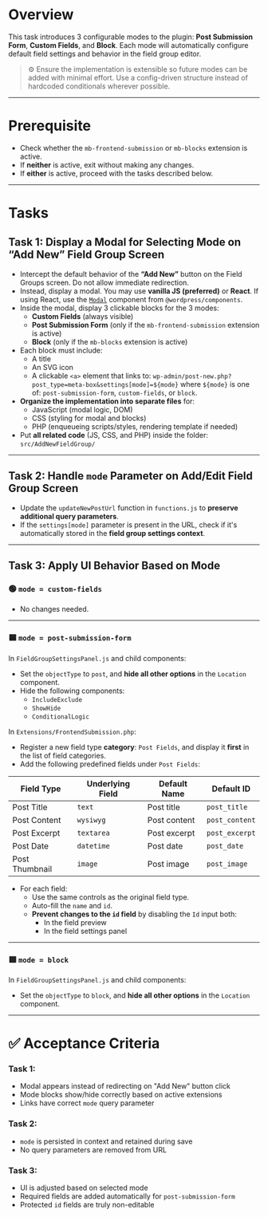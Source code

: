 # Overview

This task introduces 3 configurable modes to the plugin: **Post Submission Form**, **Custom Fields**, and **Block**. Each mode will automatically configure default field settings and behavior in the field group editor.

> ⚙️ Ensure the implementation is extensible so future modes can be added with minimal effort. Use a config-driven structure instead of hardcoded conditionals wherever possible.

---

# Prerequisite

- Check whether the `mb-frontend-submission` or `mb-blocks` extension is active.
- If **neither** is active, exit without making any changes.
- If **either** is active, proceed with the tasks described below.

---

# Tasks

## Task 1: Display a Modal for Selecting Mode on “Add New” Field Group Screen

- Intercept the default behavior of the **“Add New”** button on the Field Groups screen. Do not allow immediate redirection.
- Instead, display a modal. You may use **vanilla JS (preferred)** or **React**. If using React, use the [`Modal`](https://wordpress.github.io/gutenberg/?path=/docs/components-modal--docs) component from `@wordpress/components`.
- Inside the modal, display 3 clickable blocks for the 3 modes:
  - **Custom Fields** (always visible)
  - **Post Submission Form** (only if the `mb-frontend-submission` extension is active)
  - **Block** (only if the `mb-blocks` extension is active)
- Each block must include:
  - A title
  - An SVG icon
  - A clickable `<a>` element that links to:
    `wp-admin/post-new.php?post_type=meta-box&settings[mode]=${mode}`
    where `${mode}` is one of: `post-submission-form`, `custom-fields`, or `block`.
- **Organize the implementation into separate files** for:
  - JavaScript (modal logic, DOM)
  - CSS (styling for modal and blocks)
  - PHP (enqueueing scripts/styles, rendering template if needed)
- Put **all related code** (JS, CSS, and PHP) inside the folder:
  `src/AddNewFieldGroup/`

---

## Task 2: Handle `mode` Parameter on Add/Edit Field Group Screen

- Update the `updateNewPostUrl` function in `functions.js` to **preserve additional query parameters**.
- If the `settings[mode]` parameter is present in the URL, check if it's automatically stored in the **field group settings context**.

---

## Task 3: Apply UI Behavior Based on Mode

### 🟢 `mode = custom-fields`
- No changes needed.

---

### 🟦 `mode = post-submission-form`

In `FieldGroupSettingsPanel.js` and child components:

- Set the `objectType` to `post`, and **hide all other options** in the `Location` component.
- Hide the following components:
  - `IncludeExclude`
  - `ShowHide`
  - `ConditionalLogic`

In `Extensions/FrontendSubmission.php`:

- Register a new field type **category**: `Post Fields`, and display it **first** in the list of field categories.
- Add the following predefined fields under `Post Fields`:

| Field Type       | Underlying Field | Default Name     | Default ID      |
|------------------|------------------|------------------|-----------------|
| Post Title       | `text`           | Post title       | `post_title`    |
| Post Content     | `wysiwyg`        | Post content     | `post_content`  |
| Post Excerpt     | `textarea`       | Post excerpt     | `post_excerpt`  |
| Post Date        | `datetime`       | Post date        | `post_date`     |
| Post Thumbnail   | `image`          | Post image       | `post_image`    |

- For each field:
  - Use the same controls as the original field type.
  - Auto-fill the `name` and `id`.
  - **Prevent changes to the `id` field** by disabling the `Id` input both:
    - In the field preview
    - In the field settings panel

---

### 🟥 `mode = block`

In `FieldGroupSettingsPanel.js` and child components:

- Set the `objectType` to `block`, and **hide all other options** in the `Location` component.

---

# ✅ Acceptance Criteria

### Task 1:
- Modal appears instead of redirecting on "Add New" button click
- Mode blocks show/hide correctly based on active extensions
- Links have correct `mode` query parameter

### Task 2:
- `mode` is persisted in context and retained during save
- No query parameters are removed from URL

### Task 3:
- UI is adjusted based on selected mode
- Required fields are added automatically for `post-submission-form`
- Protected `id` fields are truly non-editable
